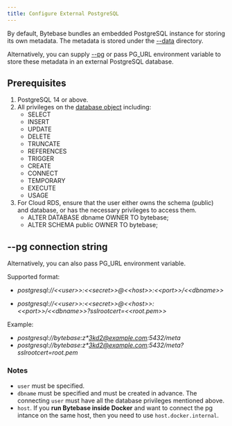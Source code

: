 ```yaml
---
title: Configure External PostgreSQL
---
```


By default, Bytebase bundles an embedded PostgreSQL instance for storing its own metadata. The metadata is stored under the [--data](/docs/reference/command-line#--data-directory) directory.

Alternatively, you can supply [--pg](/docs/reference/command-line#--pg-string) or pass PG_URL environment variable to store these metadata in an external PostgreSQL database.

## Prerequisites

1. PostgreSQL 14 or above.
1. All privileges on the [database object](https://www.postgresql.org/docs/current/sql-grant.html) including:
   - SELECT
   - INSERT
   - UPDATE
   - DELETE
   - TRUNCATE
   - REFERENCES
   - TRIGGER
   - CREATE
   - CONNECT
   - TEMPORARY
   - EXECUTE
   - USAGE
1. For Cloud RDS, ensure that the user either owns the schema (public) and database, or has the necessary privileges to access them.
   - ALTER DATABASE dbname OWNER TO bytebase;
   - ALTER SCHEMA public OWNER TO bytebase;


## --pg connection string

<HintBlock type="info">

Alternatively, you can also pass PG_URL environment variable.

</HintBlock>

Supported format:

- _postgresql://\<\<user>>:\<\<secret>>@\<\<host>>:\<\<port>>/\<\<dbname>\>_

- _postgresql://\<\<user>>:\<\<secret>>@\<\<host>>:\<\<port>>/\<\<dbname>>?sslrootcert=\<\<root.pem>\>_

Example:

- _postgresql://bytebase:z\*3kd2@example.com:5432/meta_
- _postgresql://bytebase:z\*3kd2@example.com:5432/meta?sslrootcert=root.pem_

### Notes

- `user` must be specified.
- `dbname` must be specified and must be created in advance. The connecting `user` must have all the database privileges mentioned above.
- `host`. If you **run Bytebase inside Docker** and want to connect the pg intance on the same host, then you need to use `host.docker.internal`.
